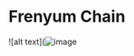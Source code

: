 # Frenyum Chain
![alt text](![image](https://user-images.githubusercontent.com/92319842/224567143-5445e4f6-7393-484a-99cf-0c4c2ee590a7.png)
